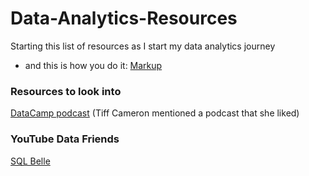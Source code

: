 # Data-Analytics-Resources
Starting this list of resources as I start my data analytics journey
- and this is how you do it: [Markup](https://docs.github.com/en/get-started/writing-on-github/getting-started-with-writing-and-formatting-on-github/basic-writing-and-formatting-syntax)

### Resources to look into
[DataCamp podcast](datacamp.com) (Tiff Cameron mentioned a podcast that she liked)

### YouTube Data Friends
[SQL Belle](https://www.youtube.com/@sqlbelle)
